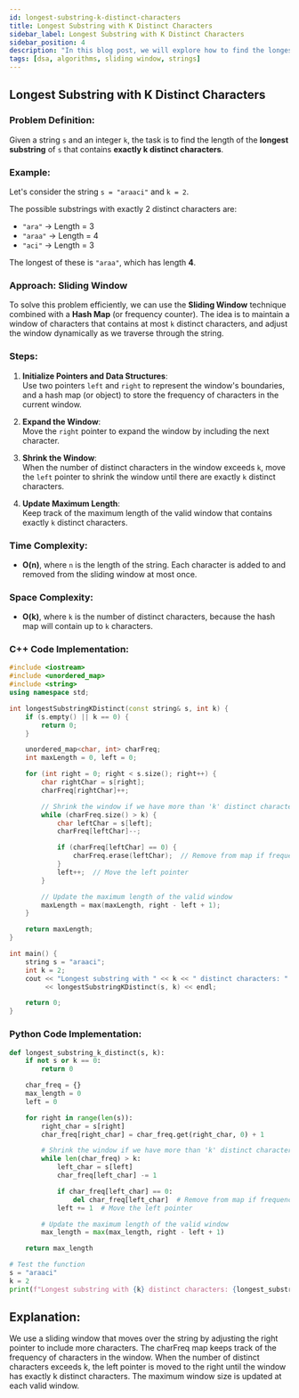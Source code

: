 ```yaml
---
id: longest-substring-k-distinct-characters
title: Longest Substring with K Distinct Characters
sidebar_label: Longest Substring with K Distinct Characters
sidebar_position: 4
description: "In this blog post, we will explore how to find the longest substring containing exactly K distinct characters using the sliding window technique."
tags: [dsa, algorithms, sliding window, strings]
---
```


## Longest Substring with K Distinct Characters

### Problem Definition:

Given a string `s` and an integer `k`, the task is to find the length of the **longest substring** of `s` that contains **exactly k distinct characters**. 

### Example:

Let's consider the string `s = "araaci"` and `k = 2`.

The possible substrings with exactly 2 distinct characters are:

- `"ara"` → Length = 3
- `"araa"` → Length = 4
- `"aci"` → Length = 3

The longest of these is `"araa"`, which has length **4**.

### Approach: Sliding Window

To solve this problem efficiently, we can use the **Sliding Window** technique combined with a **Hash Map** (or frequency counter). The idea is to maintain a window of characters that contains at most `k` distinct characters, and adjust the window dynamically as we traverse through the string.

### Steps:

1. **Initialize Pointers and Data Structures**:  
   Use two pointers `left` and `right` to represent the window's boundaries, and a hash map (or object) to store the frequency of characters in the current window.

2. **Expand the Window**:  
   Move the `right` pointer to expand the window by including the next character.

3. **Shrink the Window**:  
   When the number of distinct characters in the window exceeds `k`, move the `left` pointer to shrink the window until there are exactly `k` distinct characters.

4. **Update Maximum Length**:  
   Keep track of the maximum length of the valid window that contains exactly `k` distinct characters.

### Time Complexity:
- **O(n)**, where `n` is the length of the string. Each character is added to and removed from the sliding window at most once.

### Space Complexity:
- **O(k)**, where `k` is the number of distinct characters, because the hash map will contain up to `k` characters.

### C++ Code Implementation:

```cpp
#include <iostream>
#include <unordered_map>
#include <string>
using namespace std;

int longestSubstringKDistinct(const string& s, int k) {
    if (s.empty() || k == 0) {
        return 0;
    }

    unordered_map<char, int> charFreq;
    int maxLength = 0, left = 0;

    for (int right = 0; right < s.size(); right++) {
        char rightChar = s[right];
        charFreq[rightChar]++;

        // Shrink the window if we have more than 'k' distinct characters
        while (charFreq.size() > k) {
            char leftChar = s[left];
            charFreq[leftChar]--;

            if (charFreq[leftChar] == 0) {
                charFreq.erase(leftChar);  // Remove from map if frequency becomes 0
            }
            left++;  // Move the left pointer
        }

        // Update the maximum length of the valid window
        maxLength = max(maxLength, right - left + 1);
    }

    return maxLength;
}

int main() {
    string s = "araaci";
    int k = 2;
    cout << "Longest substring with " << k << " distinct characters: " 
         << longestSubstringKDistinct(s, k) << endl;

    return 0;
}
```

### Python Code Implementation:
```python
def longest_substring_k_distinct(s, k):
    if not s or k == 0:
        return 0

    char_freq = {}
    max_length = 0
    left = 0

    for right in range(len(s)):
        right_char = s[right]
        char_freq[right_char] = char_freq.get(right_char, 0) + 1

        # Shrink the window if we have more than 'k' distinct characters
        while len(char_freq) > k:
            left_char = s[left]
            char_freq[left_char] -= 1

            if char_freq[left_char] == 0:
                del char_freq[left_char]  # Remove from map if frequency becomes 0
            left += 1  # Move the left pointer

        # Update the maximum length of the valid window
        max_length = max(max_length, right - left + 1)

    return max_length

# Test the function
s = "araaci"
k = 2
print(f"Longest substring with {k} distinct characters: {longest_substring_k_distinct(s, k)}")
```


## Explanation:
We use a sliding window that moves over the string by adjusting the right pointer to include more characters.
The charFreq map keeps track of the frequency of characters in the window.
When the number of distinct characters exceeds k, the left pointer is moved to the right until the window has exactly k distinct characters.
The maximum window size is updated at each valid window.